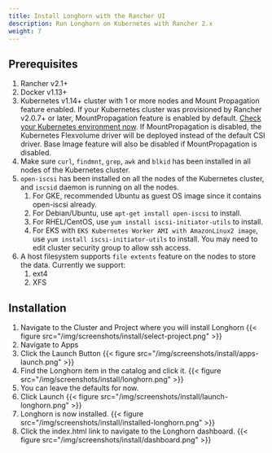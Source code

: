 ```yaml
---
title: Install Longhorn with the Rancher UI
description: Run Longhorn on Kubernetes with Rancher 2.x
weight: 7
---
```


## Prerequisites

1. Rancher v2.1+
2. Docker v1.13+
3. Kubernetes v1.14+ cluster with 1 or more nodes and Mount Propagation feature enabled. If your Kubernetes cluster was provisioned by Rancher v2.0.7+ or later, MountPropagation feature is enabled by default. [Check your Kubernetes environment now](https://github.com/rancher/longhorn#environment-check-script). If MountPropagation is disabled, the Kubernetes Flexvolume driver will be deployed instead of the default CSI driver. Base Image feature will also be disabled if MountPropagation is disabled.
4. Make sure `curl`, `findmnt`, `grep`, `awk` and `blkid` has been installed in all nodes of the Kubernetes cluster.
5.  `open-iscsi` has been installed on all the nodes of the Kubernetes cluster, and `iscsid` daemon is running on all the nodes.
    1. For GKE, recommended Ubuntu as guest OS image since it contains open-iscsi already.
    2. For Debian/Ubuntu, use `apt-get install open-iscsi` to install.
    3. For RHEL/CentOS, use `yum install iscsi-initiator-utils` to install.
    4. For EKS with `EKS Kubernetes Worker AMI with AmazonLinux2 image`, 
       use `yum install iscsi-initiator-utils` to install. You may need to edit cluster security group to allow ssh access.
6. A host filesystem supports `file extents` feature on the nodes to store the data. Currently we support:
    1. ext4
    2. XFS
    
## Installation

1. Navigate to the Cluster and Project where you will install Longhorn
{{< figure src="/img/screenshots/install/select-project.png" >}}
2. Navigate to Apps
3. Click the Launch Button
{{< figure src="/img/screenshots/install/apps-launch.png" >}}
4. Find the Longhorn item in the catalog and click it.
{{< figure src="/img/screenshots/install/longhorn.png" >}}
5. You can leave the defaults for now.
6. Click Launch 
{{< figure src="/img/screenshots/install/launch-longhorn.png" >}}
7. Longhorn is now installed.
{{< figure src="/img/screenshots/install/installed-longhorn.png" >}}
8. Click the index.html link to navigate to the Longhorn dashboard.
{{< figure src="/img/screenshots/install/dashboard.png" >}}
